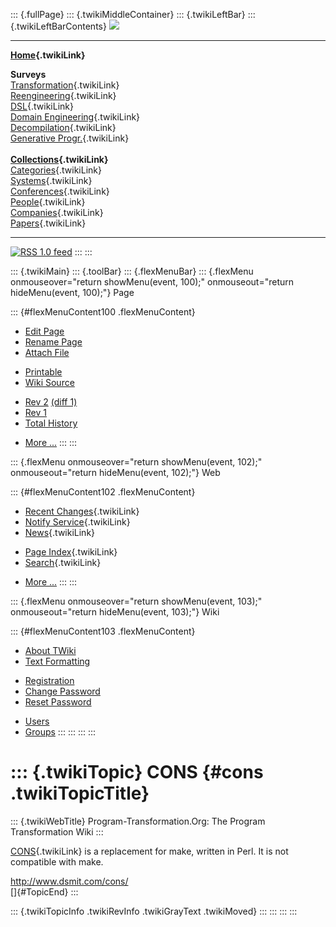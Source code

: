 ::: {.fullPage}
::: {.twikiMiddleContainer}
::: {.twikiLeftBar}
::: {.twikiLeftBarContents}
![](../pub/transformation.gif)

------------------------------------------------------------------------

**[Home](WebHome){.twikiLink}**

**Surveys**\
[Transformation](ProgramTransformation){.twikiLink}\
[Reengineering](ReengineeringWiki){.twikiLink}\
[DSL](DomainSpecificLanguages){.twikiLink}\
[Domain Engineering](DomainEngineering){.twikiLink}\
[Decompilation](DeCompilation){.twikiLink}\
[Generative Progr.](GenerativeProgrammingWiki){.twikiLink}\
\
**[Collections](CategoryCollection){.twikiLink}**\
[Categories](CategoryCategory){.twikiLink}\
[Systems](TransformationSystems){.twikiLink}\
[Conferences](TransformationConferences){.twikiLink}\
[People](TransformationPeople){.twikiLink}\
[Companies](TransformationCompanies){.twikiLink}\
[Papers](CategoryPaper){.twikiLink}

------------------------------------------------------------------------

[![](../pub/rss.gif "RSS 1.0 feed")](WebRss@skin=rss)
:::
:::

::: {.twikiMain}
::: {.toolBar}
::: {.flexMenuBar}
::: {.flexMenu onmouseover="return showMenu(event, 100);" onmouseout="return hideMenu(event, 100);"}
Page

::: {#flexMenuContent100 .flexMenuContent}
-   [Edit
    Page](http://www.program-transformation.org/edit/Transform/CONS?t=1536825824)
-   [Rename
    Page](http://www.program-transformation.org/rename/Transform/CONS)
-   [Attach
    File](http://www.program-transformation.org/attach/Transform/CONS)

<!-- -->

-   [Printable](http://www.program-transformation.org/view/Transform/CONS?skin=print.pattern)
-   [Wiki
    Source](http://www.program-transformation.org/view/Transform/CONS?skin=text&raw=on&contenttype=text/plain)

<!-- -->

-   [Rev
    2](http://www.program-transformation.org/view/Transform/CONS?rev=1.2)
    [(diff 1)](http://www.program-transformation.org/rdiff/Transform/CONS?rev1=1.2&rev2=1.1)
-   [Rev
    1](http://www.program-transformation.org/view/Transform/CONS?rev=1.1)
-   [Total
    History](http://www.program-transformation.org/rdiff/Transform/CONS)

<!-- -->

-   [More
    \...](http://www.program-transformation.org/oops/Transform/CONS?template=oopsmore&param1=1.2&param2=1.2)
:::
:::

::: {.flexMenu onmouseover="return showMenu(event, 102);" onmouseout="return hideMenu(event, 102);"}
Web

::: {#flexMenuContent102 .flexMenuContent}
-   [Recent Changes](WebChanges){.twikiLink}
-   [Notify Service](WebNotify){.twikiLink}
-   [News](WebNews){.twikiLink}

<!-- -->

-   [Page Index](WebIndex){.twikiLink}
-   [Search](WebSearch){.twikiLink}

<!-- -->

-   [More
    \...](http://www.program-transformation.org/oops/Transform/CONS?template=oopsmore&param1=1.2&param2=1.2)
:::
:::

::: {.flexMenu onmouseover="return showMenu(event, 103);" onmouseout="return hideMenu(event, 103);"}
Wiki

::: {#flexMenuContent103 .flexMenuContent}
-   [About
    TWiki](http://www.program-transformation.org/view/TWiki/WebHome)
-   [Text
    Formatting](http://www.program-transformation.org/view/TWiki/TextFormattingRules)

<!-- -->

-   [Registration](http://www.program-transformation.org/view/TWiki/TWikiRegistration)
-   [Change
    Password](http://www.program-transformation.org/view/TWiki/ChangePassword)
-   [Reset
    Password](http://www.program-transformation.org/view/TWiki/ResetPassword)

<!-- -->

-   [Users](http://www.program-transformation.org/view/Main/TWikiUsers)
-   [Groups](http://www.program-transformation.org/view/Main/TWikiGroups)
:::
:::
:::
:::

::: {.twikiTopic}
CONS {#cons .twikiTopicTitle}
====

::: {.twikiWebTitle}
Program-Transformation.Org: The Program Transformation Wiki
:::

[CONS](CONS){.twikiLink} is a replacement for make, written in Perl. It
is not compatible with make.

<http://www.dsmit.com/cons/>\
[]{#TopicEnd}
:::

::: {.twikiTopicInfo .twikiRevInfo .twikiGrayText .twikiMoved}
:::
:::
:::
:::
